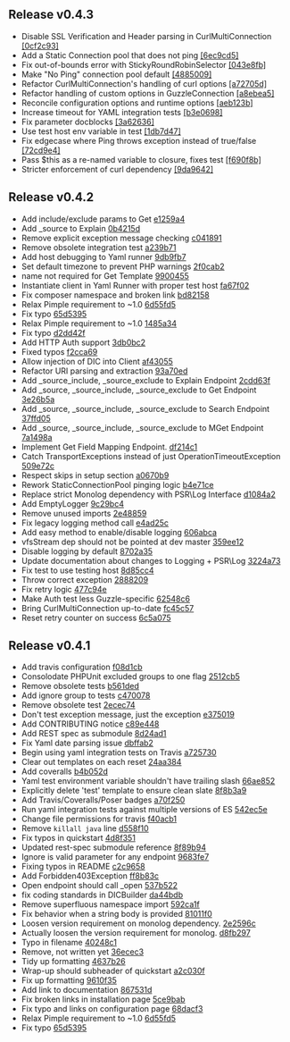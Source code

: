 ## Release v0.4.3
 - Disable SSL Verification and Header parsing in CurlMultiConnection [[0cf2c93]](http://github.com/elasticsearch/elasticsearch-php/commit/0cf2c938e5941a026687cda60bc6fdc76a494702)
 - Add a Static Connection pool that does not ping [[6ec9cd5]](http://github.com/elasticsearch/elasticsearch-php/commit/6ec9cd5497c12dd9024e8dcd326134372aaec90d)
 - Fix out-of-bounds error with StickyRoundRobinSelector [[043e8fb]](http://github.com/elasticsearch/elasticsearch-php/commit/043e8fbce79afe854b2b38347f6d92bfe45daba5)
 - Make "No Ping" connection pool default [[4885009]](http://github.com/elasticsearch/elasticsearch-php/commit/488500929d31880ae15ed1588e4dbc8729e9a1cd)
 - Refactor CurlMultiConnection's handling of curl options [[a72705d]](http://github.com/elasticsearch/elasticsearch-php/commit/a72705d7f7ae02cc8f45c2d14b1e0c0ec32387a8)
 - Refactor handling of custom options in GuzzleConnection [[a8ebea5]](http://github.com/elasticsearch/elasticsearch-php/commit/a8ebea56ab378eb967c5f8226c774ff132ef0831)
 - Reconcile configuration options and runtime options [[aeb123b]](http://github.com/elasticsearch/elasticsearch-php/commit/aeb123bf4f1750744d41939f69c7bbc50a88e11f)
 - Increase timeout for YAML integration tests [[b3e0698]](http://github.com/elasticsearch/elasticsearch-php/commit/b3e0698bbfaa6793710810d0bcad632b257e282b)
 - Fix parameter docblocks [[3a62636]](http://github.com/elasticsearch/elasticsearch-php/commit/3a62636e754ea85368359775afd4093e693657a3)
 - Use test host env variable in test [[1db7d47]](http://github.com/elasticsearch/elasticsearch-php/commit/1db7d4736ac536561e2698d77e4eb3653986b90b)
 - Fix edgecase where Ping throws exception instead of true/false [[72cd9e4]](http://github.com/elasticsearch/elasticsearch-php/commit/72cd9e474b5cd68421819e76242a4074c166301f)
 - Pass $this as a re-named variable to closure, fixes test [[f690f8b]](http://github.com/elasticsearch/elasticsearch-php/commit/f690f8be56305452325a4c12837f8e01f37ab00b)
 - Stricter enforcement of curl dependency [[9da9642]](http://github.com/elasticsearch/elasticsearch-php/commit/9da9642895d7ca12364993d69a33a62cf76c03b5)


## Release v0.4.2
 - Add include/exclude params to Get [e1259a4](http://github.com/elasticsearch/elasticsearch-php/commit/e1259a436a1213807041c36c2668d316c6b7915b)
 - Add _source to Explain [0b4215d](http://github.com/elasticsearch/elasticsearch-php/commit/0b4215d5b4ce9603a4c95b8deeaa3270f2a0666e)
 - Remove explicit exception message checking [c041891](http://github.com/elasticsearch/elasticsearch-php/commit/c0418917a8a4c94dd7a5cead819755967c51c305)
 - Remove obsolete integration test [a239b71](http://github.com/elasticsearch/elasticsearch-php/commit/a239b71860116c2e0e385d79e3671eb50df555a5)
 - Add host debugging to Yaml runner [9db9fb7](http://github.com/elasticsearch/elasticsearch-php/commit/9db9fb77c901060f47c774b3f7c16e5e51fca390)
 - Set default timezone to prevent PHP warnings [2f0cab2](http://github.com/elasticsearch/elasticsearch-php/commit/2f0cab2e731abbb2b973b96db0ccb94ba2dae04a)
 - name not required for Get Template [9900455](http://github.com/elasticsearch/elasticsearch-php/commit/9900455434b59f202e3fd6e1f047052cf673a5ff)
 - Instantiate client in Yaml Runner with proper test host [fa67f02](http://github.com/elasticsearch/elasticsearch-php/commit/fa67f023f12eedbcbd1679842c37d821f2361050)
 - Fix composer namespace and broken link [bd82158](http://github.com/elasticsearch/elasticsearch-php/commit/bd82158e6063ee7245b46c5aa8e0abe20e9020a3)
 - Relax Pimple requirement to ~1.0 [6d55fd5](http://github.com/elasticsearch/elasticsearch-php/commit/6d55fd537af4622f25e38b866aa425dd72a4aef7)
 - Fix typo [65d5395](http://github.com/elasticsearch/elasticsearch-php/commit/65d539560b8bfabfe33558b0bff5cf3265aadcaa)
 - Relax Pimple requirement to ~1.0 [1485a34](http://github.com/elasticsearch/elasticsearch-php/commit/1485a34638137fe31169aac4d096aa66574a9698)
 - Fix typo [d2dd42f](http://github.com/elasticsearch/elasticsearch-php/commit/d2dd42f06a48b72b77314eef60c3706c6234f137)
 - Add HTTP Auth support [3db0bc2](http://github.com/elasticsearch/elasticsearch-php/commit/3db0bc2fdcca34476971a41bb8960e284907412f)
 - Fixed typos [f2cca69](http://github.com/elasticsearch/elasticsearch-php/commit/f2cca69566b922e0797d6a51fc8a1f977f7736a1)
 - Allow injection of DIC into Client [af43055](http://github.com/elasticsearch/elasticsearch-php/commit/af430552893d2d174e2013f2880daa4eab3ba0b9)
 - Refactor URI parsing and extraction [93a70ed](http://github.com/elasticsearch/elasticsearch-php/commit/93a70ed441e7cd1f842ce0ea60de1c6dccca965a)
 - Add _source_include, _source_exclude to Explain Endpoint [2cdd63f](http://github.com/elasticsearch/elasticsearch-php/commit/2cdd63f2c33f44291b81108368ad192459fea2ce)
 - Add _source, _source_include, _source_exclude to Get Endpoint [3e26b5a](http://github.com/elasticsearch/elasticsearch-php/commit/3e26b5acb79368f25855f8bde9c9a777f9f1fe77)
 - Add _source, _source_include, _source_exclude to Search Endpoint [37ffd05](http://github.com/elasticsearch/elasticsearch-php/commit/37ffd05b705222241f370f1b09fb7a392c781ba4)
 - Add _source, _source_include, _source_exclude to MGet Endpoint [7a1498a](http://github.com/elasticsearch/elasticsearch-php/commit/7a1498a083a2859c8cd547dcea44d1a704d45d3a)
 - Implement Get Field Mapping Endpoint. [df214c1](http://github.com/elasticsearch/elasticsearch-php/commit/df214c15a6041c4db9ae29f0a51f8aca06ddf4d4)
 - Catch TransportExceptions instead of just OperationTimeoutException [509e72c](http://github.com/elasticsearch/elasticsearch-php/commit/509e72cac8eecfce1efb6d4eef0d4275b2372e46)
 - Respect skips in setup section [a0670b9](http://github.com/elasticsearch/elasticsearch-php/commit/a0670b9f0c499bff6deb33da558754c8bf0265f6)
 - Rework StaticConnectionPool pinging logic [b4e71ce](http://github.com/elasticsearch/elasticsearch-php/commit/b4e71ced2022d1894f0bacae5e0b51224744af65)
 - Replace strict Monolog dependency with PSR\Log Interface [d1084a2](http://github.com/elasticsearch/elasticsearch-php/commit/d1084a2d1545e5841308d3b7ebc3497fddad81cc)
 - Add EmptyLogger [9c29bc4](http://github.com/elasticsearch/elasticsearch-php/commit/9c29bc478ce77563d9badbcb4ab98a4c37a6b8bd)
 - Remove unused imports [2e48859](http://github.com/elasticsearch/elasticsearch-php/commit/2e48859163c1a84309dd2e6887508470d9e46ec2)
 - Fix legacy logging method call [e4ad25c](http://github.com/elasticsearch/elasticsearch-php/commit/e4ad25c844f745234324b5dcf8c9716afe927b2c)
 - Add easy method to enable/disable logging [606abca](http://github.com/elasticsearch/elasticsearch-php/commit/606abcaf81cbf01e533235f9c5a807dc938754a1)
 - vfsStream dep should not be pointed at dev master [359ee12](http://github.com/elasticsearch/elasticsearch-php/commit/359ee12298e0c21946d50f20d8a780981443e88b)
 - Disable logging by default [8702a35](http://github.com/elasticsearch/elasticsearch-php/commit/8702a350749813a759d676ceb389c3baa364a8cf)
 - Update documentation about changes to Logging + PSR\Log [3224a73](http://github.com/elasticsearch/elasticsearch-php/commit/3224a7330eb3dcd4df4945366ca580026623b567)
 - Fix test to use testing host [8d85cc4](http://github.com/elasticsearch/elasticsearch-php/commit/8d85cc44a3e3a3e8065b53e184ea0bdbed2099e5)
 - Throw correct exception [2888209](http://github.com/elasticsearch/elasticsearch-php/commit/288820956c40d640d3d56054627b9653d9ead9d7)
 - Fix retry logic [477c94e](http://github.com/elasticsearch/elasticsearch-php/commit/477c94eec0d67c237f4e15534f40c7b059f36601)
 - Make Auth test less Guzzle-specific [62548c6](http://github.com/elasticsearch/elasticsearch-php/commit/62548c6d13522cbb05c4894334953514a5cda975)
 - Bring CurlMultiConnection up-to-date [fc45c57](http://github.com/elasticsearch/elasticsearch-php/commit/fc45c5732e7db7b7eeb0221f8ee7efccae7a994a)
 - Reset retry counter on success [6c5a075](http://github.com/elasticsearch/elasticsearch-php/commit/6c5a07597b7f00738dd96d864447b700c092b169)


## Release v0.4.1
 - Add travis configuration [f08d1cb](http://github.com/elasticsearch/elasticsearch-php/commit/f08d1cb22c2656682af05c1ba87ec195769a35b7)
 - Consolodate PHPUnit excluded groups to one flag [2512cb5](http://github.com/elasticsearch/elasticsearch-php/commit/2512cb57fb92cbab771edd88a713206b4a72eb6f)
 - Remove obsolete tests [b561ded](http://github.com/elasticsearch/elasticsearch-php/commit/b561ded428e7cb10fc2af7da04d4a9b838d81424)
 - Add ignore group to tests [c470078](http://github.com/elasticsearch/elasticsearch-php/commit/c470078258471bce36f5f4cbaeaa8fb691bbf079)
 - Remove obsolete test [2ecec74](http://github.com/elasticsearch/elasticsearch-php/commit/2ecec74475853056b3b742ccf88810175a30f260)
 - Don't test exception message, just the exception [e375019](http://github.com/elasticsearch/elasticsearch-php/commit/e375019b0185d76e04c326ecec59e83dcd64ebc8)
 - Add CONTRIBUTING notice [c89e448](http://github.com/elasticsearch/elasticsearch-php/commit/c89e4487d336377cd25ed4e5d667f125a2469e5e)
 - Add REST spec as submodule [8d24ad1](http://github.com/elasticsearch/elasticsearch-php/commit/8d24ad105a0d3704ecb00ac517959162df65ee83)
 - Fix Yaml date parsing issue [dbffab2](http://github.com/elasticsearch/elasticsearch-php/commit/dbffab273333e2c5cf4b666b8d3ecfd7199070fe)
 - Begin using yaml integration tests on Travis [a725730](http://github.com/elasticsearch/elasticsearch-php/commit/a7257302f37121c88aa74c9d9bdec5bc7f785c18)
 - Clear out templates on each reset [24aa384](http://github.com/elasticsearch/elasticsearch-php/commit/24aa384fc127f61ea2813231a7affd5a72d04dd2)
 - Add coveralls [b4b052d](http://github.com/elasticsearch/elasticsearch-php/commit/b4b052dec5d995ca2179722e9c3f7b1fa342b075)
 - Yaml test environment variable shouldn't have trailing slash [66ae852](http://github.com/elasticsearch/elasticsearch-php/commit/66ae852711ab6ea6b879017a006b0f90a2b1374c)
 - Explicitly delete 'test' template to ensure clean slate [8f8b3a9](http://github.com/elasticsearch/elasticsearch-php/commit/8f8b3a9f8e357bea6c9a89a9e3d934bb65be8533)
 - Add Travis/Coveralls/Poser badges [a70f250](http://github.com/elasticsearch/elasticsearch-php/commit/a70f250cc98e0b0cb9c9c62ea6e2d06c8fb1ae99)
 - Run yaml integration tests against multiple versions of ES [542ec5e](http://github.com/elasticsearch/elasticsearch-php/commit/542ec5e745ae50d93e1c49d3f0b9f4c26713749b)
 - Change file permissions for travis [f40acb1](http://github.com/elasticsearch/elasticsearch-php/commit/f40acb148495957875ad3afdbbe2e87b00dc25fc)
 - Remove `killall java` line [d558f10](http://github.com/elasticsearch/elasticsearch-php/commit/d558f1021509f651f543bd14b7e416f1602c6cdd)
 - Fix typos in quickstart [4d8f351](http://github.com/elasticsearch/elasticsearch-php/commit/4d8f351c05e5f2581cec8479d0fa043cf6ec620e)
 - Updated rest-spec submodule reference [8f89b94](http://github.com/elasticsearch/elasticsearch-php/commit/8f89b948afccd0daaf3f839d99c554d89f17bcdf)
 - Ignore is valid parameter for any endpoint [9683fe7](http://github.com/elasticsearch/elasticsearch-php/commit/9683fe77a39c362944f972c2f439e9f2098bae8e)
 - Fixing typos in README [c2c9658](http://github.com/elasticsearch/elasticsearch-php/commit/c2c965807bb86e0ce5516adf5299183123588631)
 - Add Forbidden403Exception [ff8b83c](http://github.com/elasticsearch/elasticsearch-php/commit/ff8b83c5f4a9c87a7cf7f976f53626f0e0ba3834)
 - Open endpoint should call _open [537b522](http://github.com/elasticsearch/elasticsearch-php/commit/537b5226a0d103a131363df060632fb41d87b171)
 - fix coding standards in DICBuilder [da44bdb](http://github.com/elasticsearch/elasticsearch-php/commit/da44bdb8e14dc845defc0d3e8bdf650a6069770b)
 - Remove superfluous namespace import [592ca1f](http://github.com/elasticsearch/elasticsearch-php/commit/592ca1f68fafc0e69755e43784f7e76e382a423f)
 - Fix behavior when a string body is provided [81011f0](http://github.com/elasticsearch/elasticsearch-php/commit/81011f0f5b6c781b99760dec64e32e9e8d4bdc7b)
 - Loosen version requirement on monolog dependency. [2e2596c](http://github.com/elasticsearch/elasticsearch-php/commit/2e2596c7aef56bb07644a73f49814e9d828ae222)
 - Actually loosen the version requirement for monolog. [d8fb297](http://github.com/elasticsearch/elasticsearch-php/commit/d8fb2971a2d2ab4dde7e8d2fcee83c935bd342f8)
 - Typo in filename [40248c1](http://github.com/elasticsearch/elasticsearch-php/commit/40248c1c6ca40875dee83c3c6fe6a29ea1176b59)
 - Remove, not written yet [36ecec3](http://github.com/elasticsearch/elasticsearch-php/commit/36ecec309fb041cd9ec9240178c8a5887543de9f)
 - Tidy up formatting [4637b26](http://github.com/elasticsearch/elasticsearch-php/commit/4637b26f5a62f99ac532372f9a5fb872769b3692)
 - Wrap-up should subheader of quickstart [a2c030f](http://github.com/elasticsearch/elasticsearch-php/commit/a2c030f919142a4697d51a5147725566ba519918)
 - Fix up formatting [9610f35](http://github.com/elasticsearch/elasticsearch-php/commit/9610f35f675cdf91523d822020eafe4e5bd1588d)
 - Add link to documentation [867531d](http://github.com/elasticsearch/elasticsearch-php/commit/867531d388ec051ed1d4ef5e7c894c96670db68f)
 - Fix broken links in installation page [5ce9bab](http://github.com/elasticsearch/elasticsearch-php/commit/5ce9babde6b3a10a5aea879f2000fa48a929edc6)
 - Fix typo and links on configuration page [68dacf3](http://github.com/elasticsearch/elasticsearch-php/commit/68dacf37e66e992914163b4f3a1ac89fc8a54fce)
 - Relax Pimple requirement to ~1.0 [6d55fd5](http://github.com/elasticsearch/elasticsearch-php/commit/6d55fd537af4622f25e38b866aa425dd72a4aef7)
 - Fix typo [65d5395](http://github.com/elasticsearch/elasticsearch-php/commit/65d539560b8bfabfe33558b0bff5cf3265aadcaa)


